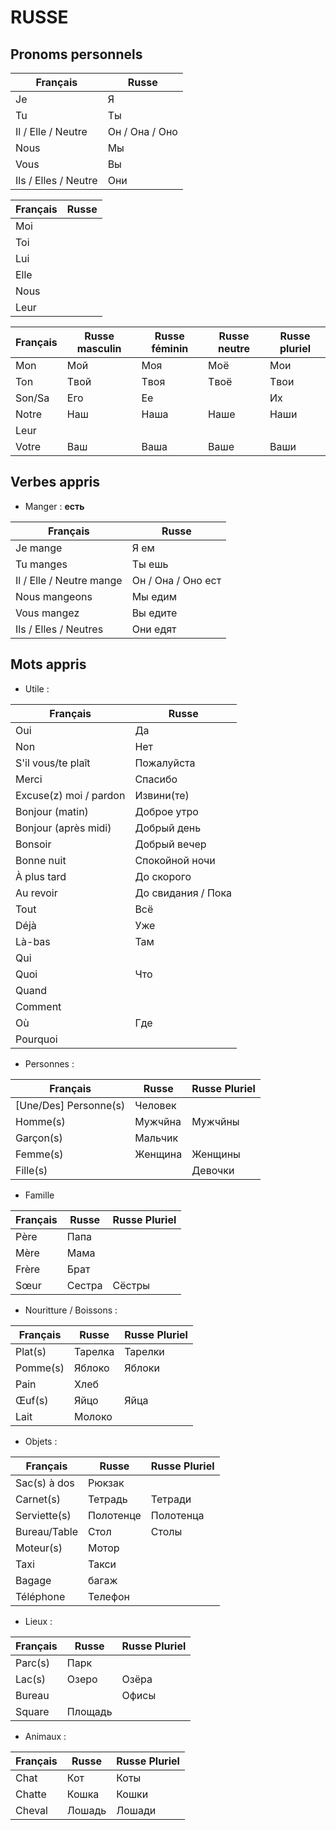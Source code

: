 # RUSSE

## Pronoms personnels

|Français|Russe|
|--|--|
|Je|Я|
|Tu|Ты|
|Il / Elle / Neutre|Он / Она / Оно|
|Nous|Мы|
|Vous|Вы|
|Ils / Elles / Neutre |Oни|

|Français|Russe|
|--|--|
|Moi||
|Toi||
|Lui||
|Elle ||
|Nous||
|Leur||

|Français|Russe masculin| Russe féminin | Russe neutre | Russe pluriel|
|--|--|--|--|--|
|Mon|Moй|Moя|Moë|Moи|
|Ton|Tвой|Tвоя|Tвоë|Tвои|
|Son/Sa|Eго|Eе||Их|
|Notre|Наш|Наша|Наше|Наши|
|Leur|||||
|Votre|Ваш|Ваша|Ваше|Ваши|

## Verbes appris

* Manger : **есть**

|Français|Russe|
|--|--|
|Je mange|Я ем|
|Tu manges|Ты ешь|
|Il / Elle / Neutre mange|Он / Она / Оно ест|
|Nous mangeons|Мы едим|
|Vous mangez|Вы едите|
|Ils / Elles / Neutres|Они едят|

## Mots appris

* Utile :

|Français|Russe|
|--|--|
|Oui|Да|
|Non|Нет|
|S'il vous/te plaît|Пожалуйста|
|Merci|Спасибо|
|Excuse(z) moi / pardon |Извини(те)|
|Bonjour (matin)| Доброе утро|
|Bonjour (après midi)|Добрый день|
|Bonsoir|Добрый вечер|
|Bonne nuit|Спокойной ночи|
|À plus tard|До скорого|
|Au revoir|До свидания / Пока|
|Tout|Всё|
|Déjà|Уже|
|Là-bas|Там|
|Qui||
|Quoi|Что|
|Quand||
|Comment||
|Où|Где|
|Pourquoi||

* Personnes :

|Français|Russe|Russe Pluriel|
|--|--|--|
|[Une/Des] Personne(s)|Человек||
|Homme(s)|Мужчйна|Мужчйны|
|Garçon(s)|Мальчик||
|Femme(s)|Женщина|Женщины|
|Fille(s)||Девочки|

* Famille

|Français|Russe|Russe Pluriel|
|--|--|--|
|Père|Папа||
|Mère|Мама||
|Frère|Брат||
|Sœur|Сестра|Сёстры|

* Nouritture / Boissons :

|Français|Russe|Russe Pluriel|
|--|--|--|
|Plat(s)|Тарелка|Тарелки|
|Pomme(s)|Яблоко|Яблоки|
|Pain|Хлеб||
|Œuf(s)|Яйцо|Яйца|
|Lait|Молоко||



* Objets :

|Français|Russe|Russe Pluriel|
|--|--|--|
|Sac(s) à dos|Рюкзак||
|Carnet(s)|Тетрадь|Тетради|
|Serviette(s)|Полотенце|Полотенца|
|Bureau/Table|Стол|Столы|
|Moteur(s)|Мотор||
|Taxi|Такси||
|Bagage|багаж||
|Téléphone|Телефон||

* Lieux :

|Français|Russe|Russe Pluriel|
|--|--|--|
|Parc(s)|Парк||
|Lac(s)|Озеро|Озёра|
|Bureau||Офисы|
|Square|Площадь||

* Animaux :

|Français|Russe|Russe Pluriel|
|--|--|--|
|Chat|Кот|Коты|
|Chatte|Кошка|Кошки|
|Cheval|Лошадь|Лошади|